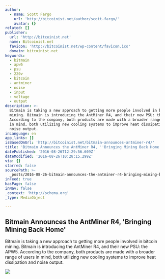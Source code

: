 ```yaml
---
author:
  - name: Scott Fargo
    url: 'http://bitcoinist.net/author/scott-fargo/'
    avatar: {}
related: []
publisher:
  url: 'http://bitcoinist.net'
  name: Bitcoinist.net
  favicon: 'http://bitcoinist.net/wp-content/favicon.ico'
  domain: bitcoinist.net
keywords:
  - bitmain
  - apw5
  - psu
  - 220v
  - bitcoin
  - antminer
  - noise
  - input
  - voltage
  - output
description: >-
  Bitmain is taking a new approach to getting more people involved in bitcoin
  mining. Bitmain is introducing the AntMiner R4, and their new PSU: the APW5.
  According to the company, both products are made with a broader range of users
  in mind, both utilizing new cooling systems to improve heat dissipation and
  noise output.
inLanguage: en
app_links: []
isBasedOnUrl: 'http://bitcoinist.net/bitmain-announces-antminer-r4/'
title: 'Bitmain Announces the AntMiner R4, ''Bringing Mining Back Home'''
datePublished: '2016-08-26T12:29:56.609Z'
dateModified: '2016-08-26T10:28:15.299Z'
via: {}
starred: false
sourcePath: >-
  _posts/2016-08-26-bitmain-announces-the-antminer-r4-bringing-mining-back-hom.md
inFeed: true
hasPage: false
inNav: false
_context: 'http://schema.org'
_type: MediaObject

---
```

<article style=""><h1>Bitmain Announces the AntMiner R4, 'Bringing Mining Back Home'</h1><p>Bitmain is taking a new approach to getting more people involved in bitcoin mining. Bitmain is introducing the AntMiner R4, and their new PSU: the APW5. According to the company, both products are made with a broader range of users in mind, both utilizing new cooling systems to improve heat dissipation and noise output.</p><img src="http://bitcoinist.net/wp-content/uploads/2016/08/Antminer-R4-cover.png" /></article>